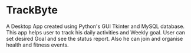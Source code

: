 # TrackByte
A Desktop App created using Python's GUI Tkinter and MySQL database. This app helps user to track his daily activities and Weekly goal. User can set desired Goal and see the status report. Also he can join and organise health and fitness events.
